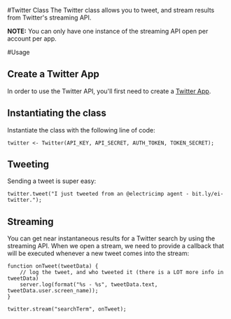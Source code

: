 #Twitter Class
The Twitter class allows you to tweet, and stream results from Twitter's streaming API.

**NOTE:** You can only have one instance of the streaming API open per account per app.

#Usage

## Create a Twitter App
In order to use the Twitter API, you'll first need to create a [Twitter App](dev.twitter.com).

## Instantiating the class
Instantiate the class with the following line of code:

	twitter <- Twitter(API_KEY, API_SECRET, AUTH_TOKEN, TOKEN_SECRET);

## Tweeting
Sending a tweet is super easy:

	twitter.tweet("I just tweeted from an @electricimp agent - bit.ly/ei-twitter.");
	
## Streaming
You can get near instantaneous results for a Twitter search by using the streaming API. When we open a stream, we need to provide a callback that will be executed whenever a new tweet comes into the stream:

	function onTweet(tweetData) {
		// log the tweet, and who tweeted it (there is a LOT more info in tweetData)
		server.log(format("%s - %s", tweetData.text, tweetData.user.screen_name));
	}
	
	twitter.stream("searchTerm", onTweet);
	
